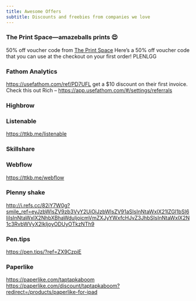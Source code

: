 ```yaml
---
title: Awesome Offers
subtitle: Discounts and freebies from companies we love
---
```

### The Print Space—amazeballs prints 😍
50% off voucher code from [The Print Space](https://theprintspace.com) Here’s a 50% off voucher code that you can use at the checkout on your first order! PLENLGG

### Fathom Analytics
https://usefathom.com/ref/PD7UFL
get a $10 discount on their first invoice.
Check this out Rich – https://app.usefathom.com/#/settings/referrals

### Highbrow


### Listenable
https://ttkb.me/listenable


### Skillshare


### Webflow
https://ttkb.me/webflow


### Plenny shake
http://i.refs.cc/82iY7W0g?smile_ref=eyJzbWlsZV9zb3VyY2UiOiJzbWlsZV91aSIsInNtaWxlX21lZGl1bSI6IiIsInNtaWxlX2NhbXBhaWduIjoicmVmZXJyYWxfcHJvZ3JhbSIsInNtaWxlX2N1c3RvbWVyX2lkIjoyODUyOTkzNTh9

### Pen.tips
https://pen.tips/?ref=ZX9CzpiE

### Paperlike
https://paperlike.com/taptapkaboom
https://paperlike.com/discount/taptapkaboom?redirect=/products/paperlike-for-ipad